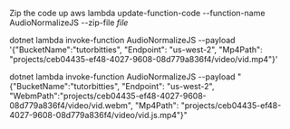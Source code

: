 Zip the code up
aws lambda update-function-code --function-name AudioNormalizeJS --zip-file *file*

dotnet lambda invoke-function AudioNormalizeJS --payload '{"BucketName":"tutorbitties", "Endpoint": "us-west-2", "Mp4Path": "projects/ceb04435-ef48-4027-9608-08d779a836f4/video/vid.mp4"}'


dotnet lambda invoke-function AudioNormalizeJS --payload "{\"BucketName\":\"tutorbitties\", \"Endpoint\": \"us-west-2\", \"WebmPath\":\"projects/ceb04435-ef48-4027-9608-08d779a836f4/video/vid.webm\", \"Mp4Path\": \"projects/ceb04435-ef48-4027-9608-08d779a836f4/video/vid.js.mp4\"}"